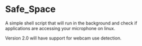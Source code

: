 # Safe_Space
A simple shell script that will run in the background and check if applications are accessing your microphone on linux.

Version 2.0 will have support for webcam use detection.
